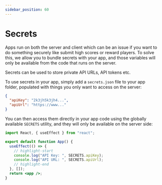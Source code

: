 ```yaml
---
sidebar_position: 60
---
```


# Secrets

Apps run on both the server and client which can be an issue if you want to do something securely like submit high scores or reward players. To solve this, we allow you to bundle secrets with your app, and those variables will only be available from the code that runs on the server.

Secrets can be used to store private API URLs, API tokens etc.

To use secrets in your app, simply add a `secrets.json` file to your app folder, populated with things you only want to access on the server:

```json
{
  "apiKey": "2k3jh5k3jh4...",
  "apiUrl": "https://www..."
}
```

You can then access them directly in your app code using the globally available `SECRETS` utility, and they will only be available on the server side:

```jsx
import React, { useEffect } from "react";

export default function App() {
  useEffect(() => {
    // highlight-start
    console.log("API Key: ", SECRETS.apiKey);
    console.log("API URL: ", SECRETS.apiUrl);
    // highlight-end
  }, []);
  return <app />;
}
```
